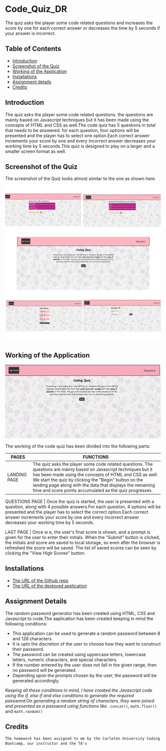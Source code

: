 # Code_Quiz_DR
The quiz asks the player some code related questions and increases the score by one for each correct answer or decreases the time by 5 seconds if your answer is incorrect.

## Table of Contents
* [Introduction](#introduction)
* [Screenshot of the Quiz](#webpage)
* [Working of the Application](#web)
* [Installations](#installations)
* [Assignment details](#details)
* [Credits](#credits)

 ## Introduction 
 The quiz asks the player some code related questions. the questions are mainly based on Javascript techniques but it has been made using the concepts of HTML and CSS as well.The code quiz has 5 questions in total that needs to be answered. for each question, four options will be presented and the player has to select one option.Each correct answer increments your score by one and every incorrect answer decreases your working time by 5 seconds.This quiz is designed to play on a larger and a smaller screen format as well.
 
 
 ## Screenshot of the Quiz
 The screenshot of the Quiz looks almost similar to the one as shown here.

 
 ![Image](Assets/IMG_1771.JPG)
 
 ## Working of the Application
 

![quiz](Assets/quiz%20maker.gif)


The working of the code quiz has been divided into the following parts:

PAGES | FUNCTIONS
------------ | -------------
LANDING PAGE |The quiz asks the player some code related questions. The questions are mainly based on Javascript techniques but it has been made using the concepts of HTML and CSS as well. We start the quiz by clicking the "Begin" button on the landing page along with the data that displays the remaining time and score points accumulated as the quiz progresses.

QUESTIONS PAGE | Once the quiz is started, the user is presented with a question, along with 4 possible answers.For each question, 4 options will be presented and the player has to select the correct option.Each correct answer increments your score by one and every incorrect answer decreases your working time by 5 seconds.

LAST PAGE | Once w e, the user's final score is shown, and a prompt is given for the user to enter their initials. When the "Submit" button is clicked, the initials and score are saved to local storage, so even after the browser is refreshed the score will be saved. The list of saved scores can be seen by clicking the "View High Scores" button.

 
 ## Installations
   * [The URL of the Github repo](https://github.com/Dipti2021/Code_Quiz_DR)
   * [The URL of the deployed application](https://dipti2021.github.io/Code_Quiz_DR/)
 
 ## Assignment Details
  The random password generator has been created using HTML, CSS and Javascript to code.The aaplication has been created keeping in mind the following conditions:
   * This application can be used to generate a random password between 8 and 128 characters.
   * It is upto the discretion of the user to choose how they want to construct their password. 
   * The password can be created using uppercase letters, lowercase letters, numeric characters, and special characters.
   * If the number entered by the user does not fall in the given range, then no password will be generated.
   * Depending upon the prompts chosen by the user, the password will be generated accordingly.

  *Keeping all these conditions in mind, I have created the Javascript code using the if, else if and else conditions to generate the required password.On generating a random string of characters, they were joined and presented as a password using functions like*  `.concat()`, `math.floor()` and `math.random()`
    
 
 ## Credits
    The homework has been assigned to me by the Carleton University Coding Bootcamp, our instructor and the TA's
